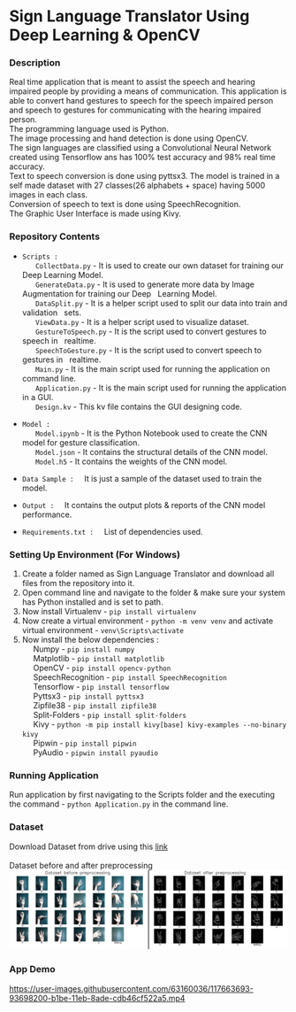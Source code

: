 # Sign Language Translator Using Deep Learning & OpenCV
### Description
Real time application that is meant to assist the speech and hearing impaired people by providing a means of communication. This application is able to convert hand gestures to speech for the speech impaired person and speech to gestures for communicating with the hearing impaired person.<br>
The programming language used is Python.<br>
The image processing and hand detection is done using OpenCV.<br> 
The sign languages are classified using a Convolutional Neural Network created using Tensorflow ans has 100% test accuracy and 98% real time accuracy.<br>
Text to speech conversion is done using pyttsx3. The model is trained in a self made dataset with 27 classes(26 alphabets + space) having 5000 images in each class.<br>
Conversion of speech to text is done using SpeechRecognition.<br>
The Graphic User Interface is made using Kivy.<br>

### Repository Contents
* ``Scripts : `` <br>
&nbsp;&nbsp;&nbsp;&nbsp;&nbsp; ``CollectData.py`` - It is used to create our own dataset for training our Deep Learning Model.<br>
&nbsp;&nbsp;&nbsp;&nbsp;&nbsp; ``GenerateData.py`` -  It is used to generate more data by Image Augmentation for training our Deep &nbsp;&nbsp;Learning Model. <br>
&nbsp;&nbsp;&nbsp;&nbsp;&nbsp; ``DataSplit.py`` -  It is a helper script used to split our data into train and validation &nbsp;&nbsp;sets.<br>
&nbsp;&nbsp;&nbsp;&nbsp;&nbsp; ``ViewData.py`` -  It is a helper script used to visualize dataset.<br>
&nbsp;&nbsp;&nbsp;&nbsp;&nbsp; ``GestureToSpeech.py`` -  It is the script used to convert gestures to speech in &nbsp;&nbsp;realtime.<br>
&nbsp;&nbsp;&nbsp;&nbsp;&nbsp; ``SpeechToGesture.py`` -  It is the script used to convert speech to gestures in &nbsp;&nbsp;realtime.<br>
&nbsp;&nbsp;&nbsp;&nbsp;&nbsp; ``Main.py`` -  It is the main script used for running the application on command line.<br>
&nbsp;&nbsp;&nbsp;&nbsp;&nbsp; ``Application.py`` -  It is the main script used for running the application in a GUI. <br>
&nbsp;&nbsp;&nbsp;&nbsp;&nbsp; ``Design.kv`` -  This kv file contains the GUI designing code.

* ``Model : `` <br>
&nbsp;&nbsp;&nbsp;&nbsp;&nbsp; ``Model.ipynb`` - It is the Python Notebook used to create the CNN model for gesture classification.<br>
&nbsp;&nbsp;&nbsp;&nbsp;&nbsp; ``Model.json`` -  It contains the structural details of the CNN model.<br>
&nbsp;&nbsp;&nbsp;&nbsp;&nbsp; ``Model.h5`` -  It contains the weights of the CNN model.

* ``Data Sample : `` &nbsp; It is just a sample of the dataset used to train the model.

* ``Output : `` &nbsp; It contains the output plots & reports of the CNN model performance.

* ``Requirements.txt : `` &nbsp; List of dependencies used.

### Setting Up Environment (For Windows)
1. Create a folder named as Sign Language Translator and download all files from the repository into it.
2. Open command line and navigate to the folder & make sure your system has Python installed and is set to path.
3. Now install Virtualenv - ``pip install virtualenv``
4. Now create a virtual environment - ``python -m venv venv`` and activate virtual environment - ``venv\Scripts\activate``
5. Now install the below dependencies : <br>
&nbsp;&nbsp;&nbsp;&nbsp;&nbsp;Numpy - ``pip install numpy``<br>
&nbsp;&nbsp;&nbsp;&nbsp;&nbsp;Matplotlib - ``pip install matplotlib``<br>
&nbsp;&nbsp;&nbsp;&nbsp;&nbsp;OpenCV - ``pip install opencv-python``<br>
&nbsp;&nbsp;&nbsp;&nbsp;&nbsp;SpeechRecognition - ``pip install SpeechRecognition``<br>
&nbsp;&nbsp;&nbsp;&nbsp;&nbsp;Tensorflow - ``pip install tensorflow``<br>
&nbsp;&nbsp;&nbsp;&nbsp;&nbsp;Pyttsx3 - ``pip install pyttsx3``<br>
&nbsp;&nbsp;&nbsp;&nbsp;&nbsp;Zipfile38 - ``pip install zipfile38``<br>
&nbsp;&nbsp;&nbsp;&nbsp;&nbsp;Split-Folders - ``pip install split-folders``<br>
&nbsp;&nbsp;&nbsp;&nbsp;&nbsp;Kivy - ``python -m pip install kivy[base] kivy-examples --no-binary kivy``<br>
&nbsp;&nbsp;&nbsp;&nbsp;&nbsp;Pipwin - ``pip install pipwin``<br>
&nbsp;&nbsp;&nbsp;&nbsp;&nbsp;PyAudio - ``pipwin install pyaudio``<br>

### Running Application
Run application by first navigating to the Scripts folder and the executing the command - ``python Application.py`` in the command line.

### Dataset
Download Dataset from drive using this [link](https://drive.google.com/file/d/16h4wkGJ1jU4ARjUfO-9c8nuRc6Hzj_zK/view?usp=sharing)<br><br>
Dataset before and after preprocessing
![](Output/d.jpg)

### App Demo
https://user-images.githubusercontent.com/63160036/117663693-93698200-b1be-11eb-8ade-cdb46cf522a5.mp4

